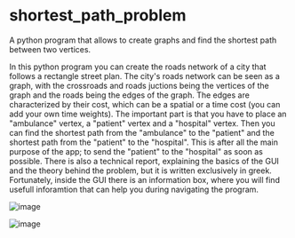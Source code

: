 # shortest_path_problem
A python program that allows to create graphs and find the shortest path between two vertices.

In this python program you can create the roads network of a city that follows a rectangle street plan. The city's roads network can be seen as a graph, with the crossroads and roads juctions being the vertices of the graph and the roads being the edges of the graph. The edges are characterized by their cost, which can be a spatial or a time cost (you can add your own time weights). The important part is that you have to place an "ambulance" vertex, a "patient" vertex and a "hospital" vertex. Then you can find the shortest path from the "ambulance" to the "patient" and the shortest path from the "patient" to the "hospital". This is after all the main purpose of the app; to send the "patient" to the "hospital" as soon as possible. There is also a technical report, explaining the basics of the GUI and the theory behind the problem, but it is written exclusively in greek. Fortunately, inside the GUI there is an information box, where you will find usefull inforamtion that can help you during navigating the program.

![image](https://github.com/Lapricode/Shortest_path_problem/assets/91993549/ff6f736a-64e1-426c-8946-6e15362d3776)

![image](https://github.com/Lapricode/Shortest_path_problem/assets/91993549/336224db-20b7-4d5e-b41e-9bc9a40ce9a1)
